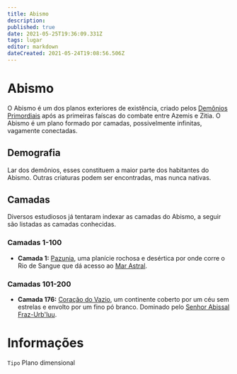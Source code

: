 ```yaml
---
title: Abismo
description: 
published: true
date: 2021-05-25T19:36:09.331Z
tags: lugar
editor: markdown
dateCreated: 2021-05-24T19:08:56.506Z
---
```


# Abismo
O Abismo é um dos planos exteriores de existência, criado pelos [Demônios Primordiais]() após as primeiras faíscas do combate entre Azemis e Zitia. O Abismo é um plano formado por camadas, possivelmente infinitas, vagamente conectadas.

## Demografia
Lar dos demônios, esses constituem a maior parte dos habitantes do Abismo. Outras criaturas podem ser encontradas, mas nunca nativas.

## Camadas
Diversos estudiosos já tentaram indexar as camadas do Abismo, a seguir são listadas as camadas conhecidas.

### Camadas 1-100
- **Camada 1:** [Pazunia](/lugares/abismo/pazunia), uma planície rochosa e desértica por onde corre o Rio de Sangue que dá acesso ao [Mar Astral](/lugares/mar-astral).

### Camadas 101-200
- **Camada 176:** [Coração do Vazio](/lugares/abismo/coracao-do-vazio), um continente coberto por um céu sem estrelas e envolto por um fino pó branco. Dominado pelo [Senhor Abissal](/individuos/senhor-abissal) [Fraz-Urb'luu](/individuos/senhor-abissal/fraz-urbluu).

# Informações
`Tipo` Plano dimensional


